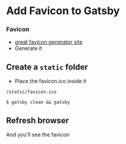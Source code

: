 # Add Favicon to Gatsby
### Favicon
* [great favicon generator site](https://favicon.io/)
* Generate it

## Create a `static` folder
* Place the favicon.ico inside it

`/static/favicon.ico`

`$ gatsby clean && gatsby`

## Refresh browser
And you'll see the favicon
